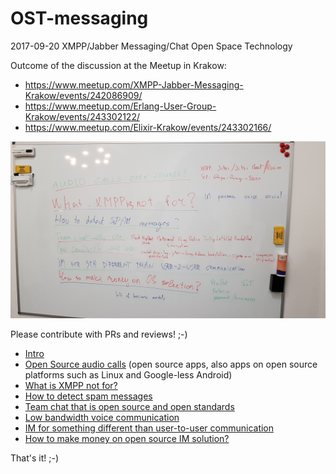 # OST-messaging
2017-09-20 XMPP/Jabber Messaging/Chat Open Space Technology

Outcome of the discussion at the Meetup in Krakow:
* https://www.meetup.com/XMPP-Jabber-Messaging-Krakow/events/242086909/
* https://www.meetup.com/Erlang-User-Group-Krakow/events/243302122/
* https://www.meetup.com/Elixir-Krakow/events/243302166/

![Photo of our notes on whiteboard](20170920_192140.jpg)

Please contribute with PRs and reviews! ;-)

* [Intro](0-intro)
* [Open Source audio calls](1-open-course-audio-calls.md) (open source apps, also apps on open source platforms such as Linux and Google-less Android)
* [What is XMPP not for?](2-what-is-xmpp-not-for.md)
* [How to detect spam messages](3-how-to-detect-spam-messages.md)
* [Team chat that is open source and open standards](4-team-chat-open-source-open-standard.md)
* [Low bandwidth voice communication](5-low-bandwidth-voice-comm.md)
* [IM for something different than user-to-user communication](6-im-different-user-2-user.md)
* [How to make money on open source IM solution?](7-how-to-make-money-open-source.md)

That's it! ;-)
